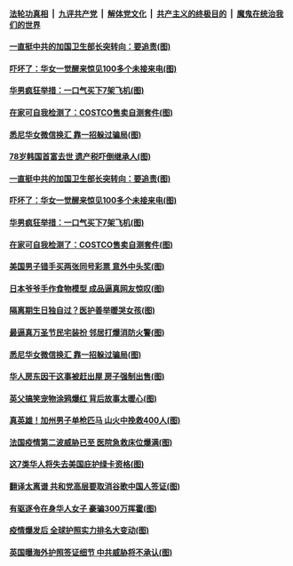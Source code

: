 ####  [法轮功真相](../../../../basic/blob/master/README.md?t=10271202) &nbsp;|&nbsp; [九评共产党](../../../../9ping.md/blob/master/README.md?t=10271202) &nbsp;|&nbsp; [解体党文化](../../../../jtdwh.md/blob/master/README.md?t=10271202)  &nbsp;|&nbsp; [共产主义的终极目的](../../../../gczydzjmd.md/blob/master/README.md?t=10271202) &nbsp;|&nbsp; [魔鬼在统治我们的世界](../../../../mgztzwmdsj.md/blob/master/README.md?t=10271202) 

#### [一直挺中共的加国卫生部长突转向：要追责(图)](../pages/p3/950508.md?t=10271202) 

#### [吓坏了：华女一觉醒来惊见100多个未接来电(图)](../pages/p3/950499.md?t=10271202) 

#### [华男疯狂举措：一口气买下7架飞机(图)](../pages/p3/950495.md?t=10271202) 

#### [在家可自我检测了：COSTCO售卖自测套件(图)](../pages/p3/950488.md?t=10271202) 


#### [悉尼华女微信换汇 靠一招躲过骗局(图)](../pages/p3/950316.md?t=10271202) 

#### [78岁韩国首富去世 遗产税吓倒继承人(图)](../pages/p3/950516.md?t=10271202) 

#### [一直挺中共的加国卫生部长突转向：要追责(图)](../pages/p3/950508.md?t=10271202) 

#### [吓坏了：华女一觉醒来惊见100多个未接来电(图)](../pages/p3/950499.md?t=10271202) 

#### [华男疯狂举措：一口气买下7架飞机(图)](../pages/p3/950495.md?t=10271202) 

#### [在家可自我检测了：COSTCO售卖自测套件(图)](../pages/p3/950488.md?t=10271202) 

#### [美国男子错手买两张同号彩票 意外中头奖(图)](../pages/p3/950433.md?t=10271202) 

#### [日本爷爷手作食物模型 成品逼真网友惊叹(图)](../pages/p3/950418.md?t=10271202) 

#### [隔离期生日独自过？医护善举暖哭女孩(图)](../pages/p3/950415.md?t=10271202) 


#### [最逼真万圣节民宅装扮 邻居打爆消防火警(图)](../pages/p3/950370.md?t=10271202) 

#### [悉尼华女微信换汇 靠一招躲过骗局(图)](../pages/p3/950316.md?t=10271202) 

#### [华人房东因干这事被赶出屋 房子强制出售(图)](../pages/p3/950312.md?t=10271202) 

#### [英父搞笑宠物涂鸦爆红 背后故事太暖心(图)](../pages/p3/950344.md?t=10271202) 

#### [真英雄！加州男子单枪匹马 山火中挽救400人(图)](../pages/p3/950340.md?t=10271202) 

#### [法国疫情第二波威胁已至 医院急救床位爆满(图)](../pages/p3/950323.md?t=10271202) 

#### [这7类华人将失去美国庇护绿卡资格(图)](../pages/p3/950322.md?t=10271202) 

#### [翻译太离谱 共和党高层要取消谷歌中国人签证(图)](../pages/p3/950319.md?t=10271202) 

#### [有驱逐令在身华人女子 豪骗300万挥霍(图)](../pages/p3/950282.md?t=10271202) 

#### [疫情爆发后 全球护照实力排名大变动(图)](../pages/p3/950304.md?t=10271202) 

#### [英国曝海外护照签证细节 中共威胁将不承认(图)](../pages/p3/950215.md?t=10271202) 


